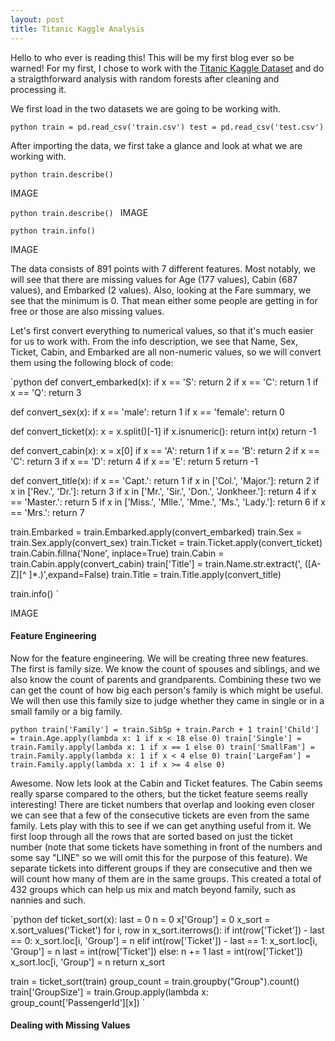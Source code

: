 ```yaml
---
layout: post
title: Titanic Kaggle Analysis
---
```


Hello to who ever is reading this! This will be my first blog ever so be warned! For my first, I chose to work with the [Titanic Kaggle Dataset](https://www.kaggle.com/c/titanic) and do a straigthforward analysis with random forests after cleaning and processing it.

We first load in the two datasets we are going to be working with.

`python
train = pd.read_csv('train.csv')
test = pd.read_csv('test.csv')
`

After importing the data, we first take a glance and look at what we are working with.

`python
train.describe()
`

IMAGE

`python
train.describe()
`
IMAGE

`python
train.info()
`

IMAGE

The data consists of 891 points with 7 different features. Most notably, we will see that there are missing values for Age (177 values), Cabin (687 values), and Embarked (2 values). Also, looking at the Fare summary, we see that the minimum is 0. That mean either some people are getting in for free or those are also missing values.

Let's first convert everything to numerical values, so that it's much easier for us to work with. From the info description, we see that Name, Sex, Ticket, Cabin, and Embarked are all non-numeric values, so we will convert them using the following block of code:

`python
def convert_embarked(x):
    if x == 'S':
        return 2
    if x == 'C':
        return 1
    if x == 'Q':
        return 3

def convert_sex(x):
    if x == 'male':
        return 1
    if x == 'female':
        return 0

def convert_ticket(x):
    x = x.split()[-1]
    if x.isnumeric():
        return int(x)
    return -1

def convert_cabin(x):
    x = x[0]
    if x == 'A':
        return 1
    if x == 'B':
        return 2
    if x == 'C':
        return 3
    if x == 'D':
        return 4
    if x == 'E':
        return 5
    return -1
    
def convert_title(x):
    if x == 'Capt.':
        return 1
    if x in ['Col.', 'Major.']:
        return 2
    if x in ['Rev.', 'Dr.']:
        return 3
    if x in ['Mr.', 'Sir.', 'Don.', 'Jonkheer.']:
        return 4
    if x == 'Master.':
        return 5
    if x in ['Miss.', 'Mlle.', 'Mme.', 'Ms.', 'Lady.']:
        return 6
    if x == 'Mrs.':
        return 7
        
train.Embarked = train.Embarked.apply(convert_embarked)
train.Sex = train.Sex.apply(convert_sex)
train.Ticket = train.Ticket.apply(convert_ticket)
train.Cabin.fillna('None', inplace=True)
train.Cabin = train.Cabin.apply(convert_cabin)
train['Title'] = train.Name.str.extract('\, ([A-Z][^ ]*\.)',expand=False)
train.Title = train.Title.apply(convert_title)

train.info()
`

IMAGE

#### Feature Engineering

Now for the feature engineering. We will be creating three new features. The first is family size. We know the count of spouses and siblings, and we also know the count of parents and grandparents. Combining these two we can get the count of how big each person's family is which might be useful. We will then use this family size to judge whether they came in single or in a small family or a big family.

`python
train['Family'] = train.SibSp + train.Parch + 1
train['Child'] = train.Age.apply(lambda x: 1 if x < 18 else 0)
train['Single'] = train.Family.apply(lambda x: 1 if x == 1 else 0)
train['SmallFam'] = train.Family.apply(lambda x: 1 if x < 4 else 0)
train['LargeFam'] = train.Family.apply(lambda x: 1 if x >= 4 else 0)
`

Awesome. Now lets look at the Cabin and Ticket features. The Cabin seems really sparse compared to the others, but the ticket feature seems really interesting! There are ticket numbers that overlap and looking even closer we can see that a few of the consecutive tickets are even from the same family. Lets play with this to see if we can get anything useful from it. We first loop through all the rows that are sorted based on just the ticket number (note that some tickets have something in front of the numbers and some say "LINE" so we will omit this for the purpose of this feature). We separate tickets into different groups if they are consecutive and then we will count how many of them are in the same groups. This created a total of 432 groups which can help us mix and match beyond family, such as nannies and such.

`python
def ticket_sort(x):
    last = 0
    n = 0
    x['Group'] = 0
    x_sort = x.sort_values('Ticket')
    for i, row in x_sort.iterrows():
        if int(row['Ticket']) - last == 0:
            x_sort.loc[i, 'Group'] = n
        elif int(row['Ticket']) - last == 1:
            x_sort.loc[i, 'Group'] = n
            last = int(row['Ticket'])
        else:
            n += 1
            last = int(row['Ticket'])
            x_sort.loc[i, 'Group'] = n
    return x_sort

train = ticket_sort(train)
group_count = train.groupby("Group").count()
train['GroupSize'] = train.Group.apply(lambda x: group_count['PassengerId'][x])
`

#### Dealing with Missing Values
